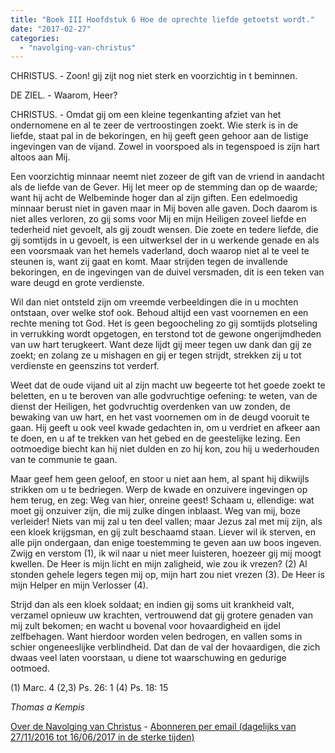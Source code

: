 ```yaml
---
title: "Boek III Hoofdstuk 6 Hoe de oprechte liefde getoetst wordt."
date: "2017-02-27"
categories: 
  - "navolging-van-christus"
---
```


CHRISTUS. - Zoon! gij zijt nog niet sterk en voorzichtig in t beminnen.

DE ZIEL. - Waarom, Heer?

CHRISTUS. - Omdat gij om een kleine tegenkanting afziet van het ondernomene en al te zeer de vertroostingen zoekt. Wie sterk is in de liefde, staat pal in de bekoringen, en hij geeft geen gehoor aan de listige ingevingen van de vijand. Zowel in voorspoed als in tegenspoed is zijn hart altoos aan Mij.

Een voorzichtig minnaar neemt niet zozeer de gift van de vriend in aandacht als de liefde van de Gever. Hij let meer op de stemming dan op de waarde; want hij acht de Welbeminde hoger dan al zijn giften. Een edelmoedig minnaar berust niet in gaven maar in Mij boven alle gaven. Doch daarom is niet alles verloren, zo gij soms voor Mij en mijn Heiligen zoveel liefde en tederheid niet gevoelt, als gij zoudt wensen. Die zoete en tedere liefde, die gij somtijds in u gevoelt, is een uitwerksel der in u werkende genade en als een voorsmaak van het hemels vaderland, doch waarop niet al te veel te steunen is, want zij gaat en komt. Maar strijden tegen de invallende bekoringen, en de ingevingen van de duivel versmaden, dit is een teken van ware deugd en grote verdienste.

Wil dan niet ontsteld zijn om vreemde verbeeldingen die in u mochten ontstaan, over welke stof ook. Behoud altijd een vast voornemen en een rechte mening tot God. Het is geen begoocheling zo gij somtijds plotseling in verrukking wordt opgetogen, en terstond tot de gewone ongerijmdheden van uw hart terugkeert. Want deze lijdt gij meer tegen uw dank dan gij ze zoekt; en zolang ze u mishagen en gij er tegen strijdt, strekken zij u tot verdienste en geenszins tot verderf.

Weet dat de oude vijand uit al zijn macht uw begeerte tot het goede zoekt te beletten, en u te beroven van alle godvruchtige oefening: te weten, van de dienst der Heiligen, het godvruchtig overdenken van uw zonden, de bewaking van uw hart, en het vast voornemen om in de deugd vooruit te gaan. Hij geeft u ook veel kwade gedachten in, om u verdriet en afkeer aan te doen, en u af te trekken van het gebed en de geestelijke lezing. Een ootmoedige biecht kan hij niet dulden en zo hij kon, zou hij u wederhouden van te communie te gaan.

Maar geef hem geen geloof, en stoor u niet aan hem, al spant hij dikwijls strikken om u te bedriegen. Werp de kwade en onzuivere ingevingen op hem terug, en zeg: Weg van hier, onreine geest! Schaam u, ellendige: wat moet gij onzuiver zijn, die mij zulke dingen inblaast. Weg van mij, boze verleider! Niets van mij zal u ten deel vallen; maar Jezus zal met mij zijn, als een kloek krijgsman, en gij zult beschaamd staan. Liever wil ik sterven, en alle pijn ondergaan, dan enige toestemming te geven aan uw boos ingeven. Zwijg en verstom (1), ik wil naar u niet meer luisteren, hoezeer gij mij moogt kwellen. De Heer is mijn licht en mijn zaligheid, wie zou ik vrezen? (2) Al stonden gehele legers tegen mij op, mijn hart zou niet vrezen (3). De Heer is mijn Helper en mijn Verlosser (4).

Strijd dan als een kloek soldaat; en indien gij soms uit krankheid valt, verzamel opnieuw uw krachten, vertrouwend dat gij grotere genaden van mij zult bekomen; en wacht u bovenal voor hovaardigheid en ijdel zelfbehagen. Want hierdoor worden velen bedrogen, en vallen soms in schier ongeneeslijke verblindheid. Dat dan de val der hovaardigen, die zich dwaas veel laten voorstaan, u diene tot waarschuwing en gedurige ootmoed.

(1) Marc. 4 (2,3) Ps. 26: 1 (4) Ps. 18: 15

_Thomas a Kempis_

[Over de Navolging van Christus](/blog/de-navolging-van-christus-in-de-sterke-tijden/) - [Abonneren per email (dagelijks van 27/11/2016 tot 16/06/2017 in de sterke tijden)](http://eepurl.com/cg9VGT)

